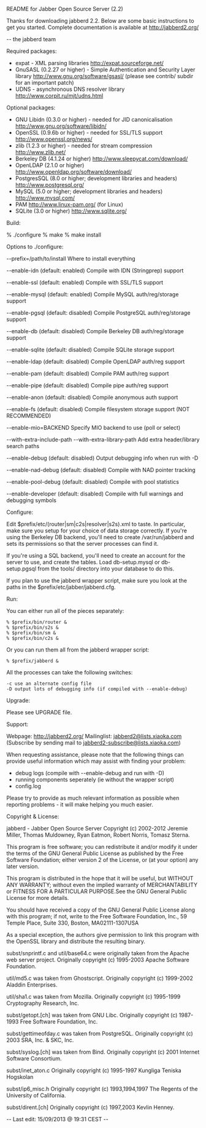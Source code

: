 README for Jabber Open Source Server (2.2)

Thanks for downloading jabberd 2.2. Below are some basic instructions to
get you started. Complete documentation is available at http://jabberd2.org/

-- the jabberd team


Required packages:

 - expat - XML parsing libraries
     http://expat.sourceforge.net/
 - GnuSASL (0.2.27 or higher) - Simple Authentication and Security Layer library
     http://www.gnu.org/software/gsasl/
     (please see contrib/ subdir for an important patch)
 - UDNS - asynchronous DNS resolver library
     http://www.corpit.ru/mjt/udns.html

Optional packages:

 - GNU Libidn (0.3.0 or higher) - needed for JID canonicalisation
     http://www.gnu.org/software/libidn/
 - OpenSSL (0.9.6b or higher) - needed for SSL/TLS support
     http://www.openssl.org/news/
 - zlib (1.2.3 or higher) - needed for stream compression
     http://www.zlib.net/
 - Berkeley DB (4.1.24 or higher)
     http://www.sleepycat.com/download/
 - OpenLDAP (2.1.0 or higher)
     http://www.openldap.org/software/download/
 - PostgresSQL (8.0 or higher; development libraries and headers)
     http://www.postgresql.org/
 - MySQL (5.0 or higher; development libraries and headers)
     http://www.mysql.com/
 - PAM
     http://www.linux-pam.org/  (for Linux)
 - SQLite (3.0 or higher)
     http://www.sqlite.org/


Build:

  % ./configure
  % make
  % make install

Options to ./configure:

  --prefix=/path/to/install
      Where to install everything

  --enable-idn (default: enabled)
      Compile with IDN (Stringprep) support

  --enable-ssl (default: enabled)
      Compile with SSL/TLS support

  --enable-mysql (default: enabled)
      Compile MySQL auth/reg/storage support

  --enable-pgsql (default: disabled)
      Compile PostgreSQL auth/reg/storage support

  --enable-db (default: disabled)
      Compile Berkeley DB auth/reg/storage support

  --enable-sqlite (default: disabled)
      Compile SQLite storage support

  --enable-ldap (default: disabled)
      Compile OpenLDAP auth/reg support

  --enable-pam (default: disabled)
      Compile PAM auth/reg support

  --enable-pipe (default: disabled)
      Compile pipe auth/reg support

  --enable-anon (default: disabled)
      Compile anonymous auth support

  --enable-fs (default: disabled)
      Compile filesystem storage support (NOT RECOMMENDED)

  --enable-mio=BACKEND
      Specify MIO backend to use (poll or select)

  --with-extra-include-path
  --with-extra-library-path
      Add extra header/library search paths
      
  --enable-debug (default: disabled)
      Output debugging info when run with -D

  --enable-nad-debug (default: disabled)
      Compile with NAD pointer tracking

  --enable-pool-debug (default: disabled)
      Compile with pool statistics

  --enable-developer (default: disabled)
      Compile with full warnings and debugging symbols


Configure:

  Edit $prefix/etc/(router|sm|c2s|resolver|s2s).xml to taste. In
  particular, make sure you setup for your choice of data storage
  correctly. If you're using the Berkeley DB backend, you'll need to
  create /var/run/jabberd and sets its permissions so that the server
  processes can find it.
  
  If you're using a SQL backend, you'll need to create an account for
  the server to use, and create the tables. Load db-setup.mysql or
  db-setup.pgsql from the tools/ directory into your database to do
  this.

  If you plan to use the jabberd wrapper script, make sure you look at
  the paths in the $prefix/etc/jabber/jabberd.cfg.


Run:

  You can either run all of the pieces separately:

    % $prefix/bin/router &
    % $prefix/bin/s2s &
    % $prefix/bin/sm &
    % $prefix/bin/c2s &

  Or you can run them all from the jabberd wrapper script:

    % $prefix/jabberd &

All the processes can take the following switches:

    -c use an alternate config file
    -D output lots of debugging info (if compiled with --enable-debug)


Upgrade:

  Please see UPGRADE file.


Support:

Webpage: http://jabberd2.org/
Mailinglist: jabberd2@lists.xiaoka.com
 (Subscribe by sending mail to jabberd2-subscribe@lists.xiaoka.com)

When requesting assistance, please note that the following things can
provide useful information which may assist with finding your problem:

 - debug logs (compile with --enable-debug and run with -D)
 - running components seperately (ie without the wrapper script)
 - config.log

Please try to provide as much relevant information as possible when
reporting problems - it will make helping you much easier.


Copyright & License:
  
 jabberd - Jabber Open Source Server
 Copyright (c) 2002-2012 Jeremie Miller, Thomas Muldowney,
                         Ryan Eatmon, Robert Norris, Tomasz Sterna.

 This program is free software; you can redistribute it and/or modify
 it under the terms of the GNU General Public License as published by
 the Free Software Foundation; either version 2 of the License, or
 (at your option) any later version.

 This program is distributed in the hope that it will be useful,
 but WITHOUT ANY WARRANTY; without even the implied warranty of
 MERCHANTABILITY or FITNESS FOR A PARTICULAR PURPOSE.See the
 GNU General Public License for more details.

 You should have received a copy of the GNU General Public License
 along with this program; if not, write to the Free Software
 Foundation, Inc., 59 Temple Place, Suite 330, Boston, MA02111-1307USA

 As a special exception, the authors give permission to link this
 program with the OpenSSL library and distribute the resulting binary.


 subst/snprintf.c and util/base64.c were originally taken from the
 Apache web server project.
   Originally copyright (c) 1995-2003 Apache Software Foundation.
 
 util/md5.c was taken from Ghostscript.
   Originally copyright (c) 1999-2002 Aladdin Enterprises.
 
 util/sha1.c was taken from Mozilla.
   Originally copyright (c) 1995-1999 Cryptography Research, Inc.
 
 subst/getopt.[ch] was taken from GNU Libc.
   Originally copyright (c) 1987-1993 Free Software Foundation, Inc.
 
 subst/gettimeofday.c was taken from PostgreSQL.
   Originally copyright (c) 2003 SRA, Inc. & SKC, Inc.
 
 subst/syslog.[ch] was taken from Bind.
   Originally copyright (c) 2001 Internet Software Consortium.
 
 subst/inet_aton.c
   Originally copyright (c) 1995-1997 Kungliga Teniska Hogskolan
 
 subst/ip6_misc.h
   Originally copyright (c) 1993,1994,1997 The Regents of the University of California.
 
 subst/dirent.[ch]
   Originally copyright (c) 1997,2003 Kevlin Henney.


-- Last edit: 15/09/2013 @ 19:31 CEST --
